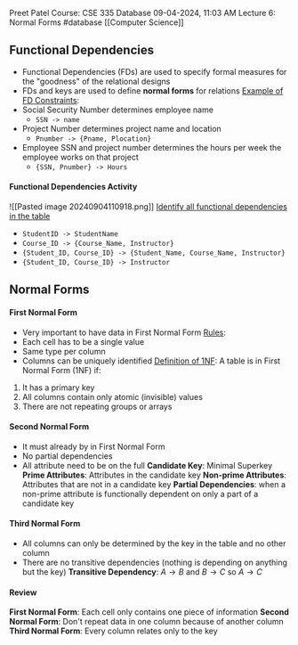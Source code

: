 Preet Patel
Course: CSE 335 Database
09-04-2024, 11:03 AM
Lecture 6: Normal Forms
#database 
[[Computer Science]]

## Functional Dependencies
- Functional Dependencies (FDs) are used to specify formal measures for the "goodness" of the relational designs
- FDs and keys are used to define **normal forms** for relations
<u>Example of FD Constraints</u>:
- Social Security Number determines employee name
	- `SSN -> name`
- Project Number determines project name and location
	- `Pnumber -> {Pname, Plocation}`
- Employee SSN and project number determines the hours per week the employee works on that project
	- `{SSN, Pnumber} -> Hours`
#### Functional Dependencies Activity
![[Pasted image 20240904110918.png]]
<u>Identify all functional dependencies in the table</u>
- `StudentID -> StudentName`
- `Course_ID -> {Course_Name, Instructor}`
- `{Student_ID, Course_ID} -> {Student_Name, Course_Name, Instructor}`
- `{Student_ID, Course_ID} -> Instructor`

## Normal Forms
#### First Normal Form
- Very important to have data in First Normal Form
<u>Rules</u>:
- Each cell has to be a single value
- Same type per column
- Columns can be uniquely identified
<u>Definition of 1NF</u>:
A table is in First Normal Form (1NF) if:
1. It has a primary key
2. All columns contain only atomic (invisible) values
3. There are not repeating groups or arrays

#### Second Normal Form
- It must already by in First Normal Form
- No partial dependencies
- All attribute need to be on the full 
**Candidate Key**: Minimal Superkey
**Prime Attributes**: Attributes in the candidate key
**Non-prime Attributes**: Attributes that are not in a candidate key 
**Partial Dependencies**: when a non-prime attribute is functionally dependent on only a part of a candidate key

#### Third Normal Form
- All columns can only be determined by the key in the table and no other column
- There are no transitive dependencies (nothing is depending on anything but the key)
**Transitive Dependency**: $A\rightarrow B$ and $B \rightarrow C$ so $A \rightarrow C$

#### Review
**First Normal Form**: Each cell only contains one piece of information
**Second Normal Form**: Don't repeat data in one column because of another column
**Third Normal Form**: Every column relates only to the key